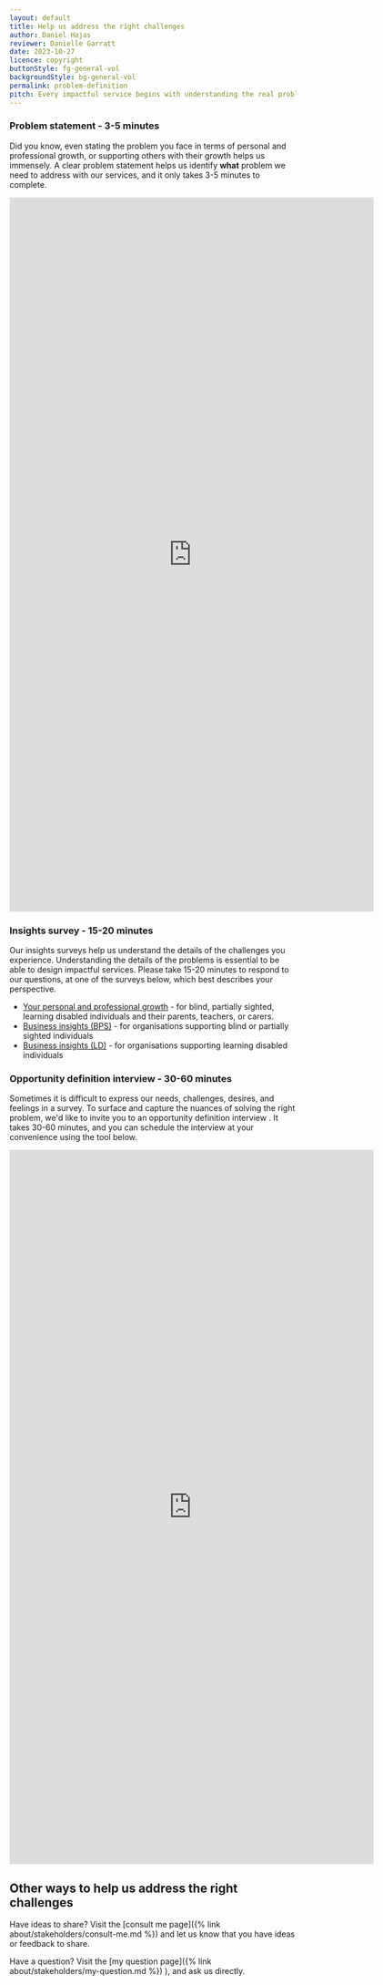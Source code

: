 ```yaml
---
layout: default
title: Help us address the right challenges
author: Daniel Hajas
reviewer: Danielle Garratt
date: 2023-10-27
licence: copyright
buttonStyle: fg-general-vol
backgroundStyle: bg-general-vol
permalink: problem-definition
pitch: Every impactful service begins with understanding the real problems faced by people. Please, help us define the right problem in terms of personal and professional growth, such that we can design a solution together, addressing your needs. You will find multiple ways to help us with this, at various levels of time commitment and detail.
---
```


### Problem statement - 3-5 minutes

Did you know, even stating the problem you face in terms of personal and professional growth, or supporting others with their growth helps us immensely.
A clear problem statement helps us identify **what** problem we need to address with our services, and it only takes 3-5 minutes to complete.

<div class="iframe-container">
<iframe class="responsive-iframe" title="Problem statement form" src="https://docs.google.com/forms/d/e/1FAIpQLSdLS4oFlTZHnH7zvxYdGg41QI2Eqy6L8FlMGuBtDtAbhqoO7g/viewform?embedded=true" width="640" height="1254" frameborder="0" marginheight="0" marginwidth="0">Loading…</iframe>
</div>

### Insights survey - 15-20 minutes

Our insights surveys help us understand the details of the challenges you experience.
Understanding the details of the problems is essential to be able to design impactful services.
Please take 15-20 minutes to respond to our questions, at one of the surveys below, which best describes your perspective.

- [Your personal and professional growth](https://forms.gle/25Luuux5ai8YdNCW9) - for blind, partially sighted, learning disabled individuals and their parents, teachers, or carers.
- [Business insights (BPS)](https://forms.gle/haHn8AZJTtAJfhcW7) - for organisations supporting blind or partially sighted individuals
- [Business insights (LD)](https://forms.gle/nPek7h4HidyXpWsH9) - for organisations supporting learning disabled individuals

### Opportunity definition interview - 30-60 minutes

Sometimes it is difficult to express our needs, challenges, desires, and feelings in a survey.
To surface and capture the nuances of solving the right problem, we'd like to invite you to an opportunity definition interview .
It takes 30-60 minutes, and you can schedule the interview at your convenience using the tool below.

<div class="iframe-container">
<iframe class="responsive-iframe" title="Schedule an opportunity definition interview" src="https://calendly.com/dh256/project27-interviews?month=2024-07" width="640" height="1254" frameborder="0" marginheight="0" marginwidth="0">Loading…</iframe>
</div>

## Other ways to help us address the right challenges

Have ideas to share?
Visit the [consult me page]({% link about/stakeholders/consult-me.md %}) and let us know that you have ideas or feedback to share.

Have a question?
Visit the [my question page]({% link about/stakeholders/my-question.md %}) ), and ask us directly.